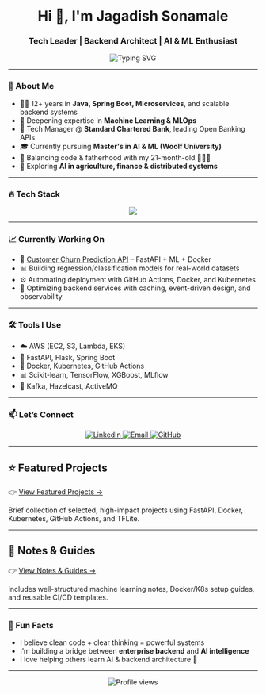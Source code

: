 <h1 align="center">Hi 👋, I'm Jagadish Sonamale</h1>
<h3 align="center">Tech Leader | Backend Architect | AI & ML Enthusiast</h3>

<p align="center">
  <img src="https://readme-typing-svg.herokuapp.com?color=36BCF7&size=24&center=true&vCenter=true&multiline=true&width=700&lines=Technical+Manager+@+Standard+Chartered;12%2B+Years+in+Java+%7C+Microservices+%7C+AWS;Pursuing+Master%E2%80%99s+in+AI+%26+ML+%7C+Backend+%2B+ML+Hybrid" alt="Typing SVG" />
</p>

---

### 🚀 About Me

- 👨‍💻 12+ years in **Java, Spring Boot, Microservices**, and scalable backend systems  
- 🧠 Deepening expertise in **Machine Learning & MLOps**  
- 🔧 Tech Manager @ **Standard Chartered Bank**, leading Open Banking APIs  
- 🎓 Currently pursuing **Master's in AI & ML (Woolf University)**  
- 👶 Balancing code & fatherhood with my 21-month-old 👨‍👩‍👦  
- 🌱 Exploring **AI in agriculture, finance & distributed systems**

---

### 🔥 Tech Stack

<p align="center">
  <img src="https://skillicons.dev/icons?i=java,spring,python,git,docker,kubernetes,aws,postgresql,mysql,fastapi,flask,tensorflow,pytorch,sklearn" />
</p>

---

### 📈 Currently Working On

- 🧪 [Customer Churn Prediction API](https://github.com/jagadish9084/customer-churn-prediction-api) – FastAPI + ML + Docker  
- 📊 Building regression/classification models for real-world datasets  
- ⚙️ Automating deployment with GitHub Actions, Docker, and Kubernetes  
- 🎯 Optimizing backend services with caching, event-driven design, and observability  

---

### 🛠️ Tools I Use

- ☁️ AWS (EC2, S3, Lambda, EKS)
- 🔧 FastAPI, Flask, Spring Boot
- 🐳 Docker, Kubernetes, GitHub Actions
- 📊 Scikit-learn, TensorFlow, XGBoost, MLflow
- 🔗 Kafka, Hazelcast, ActiveMQ

---

### 📫 Let’s Connect

<p align="center">
  <a href="https://www.linkedin.com/in/jagadish-sonamale/" target="_blank">
    <img src="https://img.shields.io/badge/LinkedIn-blue?style=for-the-badge&logo=linkedin" alt="LinkedIn" />
  </a>
  <a href="mailto:jagadish.sonamale@gmail.com">
    <img src="https://img.shields.io/badge/Gmail-red?style=for-the-badge&logo=gmail&logoColor=white" alt="Email" />
  </a>
  <a href="https://github.com/jagadish-sonamale" target="_blank">
    <img src="https://img.shields.io/badge/GitHub-000?style=for-the-badge&logo=github" alt="GitHub" />
  </a>
</p>

---

## ⭐ Featured Projects

👉 [View Featured Projects →](https://github.com/JagadishSonamale/featured-projects)

Brief collection of selected, high-impact projects using FastAPI, Docker, Kubernetes, GitHub Actions, and TFLite.

---

## 📘 Notes & Guides

👉 [View Notes & Guides →](https://github.com/JagadishSonamale/notes-and-guides)

Includes well-structured machine learning notes, Docker/K8s setup guides, and reusable CI/CD templates.

---

### 🧠 Fun Facts

- I believe clean code + clear thinking = powerful systems
- I’m building a bridge between **enterprise backend** and **AI intelligence**
- I love helping others learn AI & backend architecture 🚀

---

<p align="center">
  <img src="https://komarev.com/ghpvc/?username=jagadish-sonamale&label=Profile+views&color=brightgreen&style=flat" alt="Profile views" />
</p>
